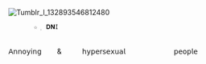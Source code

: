 ![Tumblr_l_132893546812480](https://github.com/user-attachments/assets/2cd894c0-b8b2-473e-8fbd-3ab9caba550c)

           ☆  ࡛ 𝐃𝗡𝖨      
⠀⠀⠀⠀⠀⠀⠀⠀⠀
 ⠀⠀⠀⠀⠀⠀⠀⠀⠀⠀⠀⠀⠀⠀⠀⠀⠀⠀  𝖠𝗇𝗇𝗈𝗒𝗂𝗇𝗀⠀⠀⠀&⠀⠀⠀⠀𝗁𝗒𝗉𝖾𝗋𝗌𝖾𝗑𝗎𝖺𝗅 ⠀⠀⠀⠀⠀⠀⠀⠀⠀𝗉𝖾𝗈𝗉𝗅𝖾
   
                                                                           
